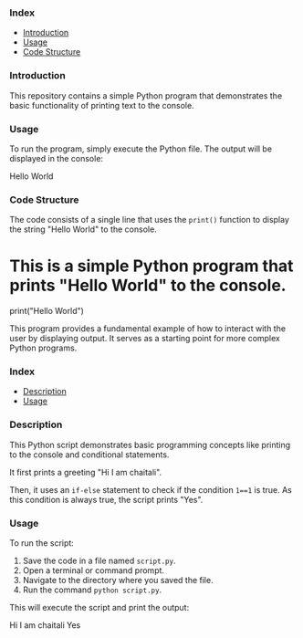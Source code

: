 ### Index

- [Introduction](#introduction)
- [Usage](#usage)
- [Code Structure](#code-structure)

### Introduction

This repository contains a simple Python program that demonstrates the basic functionality of printing text to the console.

### Usage

To run the program, simply execute the Python file. The output will be displayed in the console:

Hello World

### Code Structure

The code consists of a single line that uses the `print()` function to display the string "Hello World" to the console.

# This is a simple Python program that prints "Hello World" to the console.
print("Hello World")

This program provides a fundamental example of how to interact with the user by displaying output. It serves as a starting point for more complex Python programs.

### Index

- [Description](#description)
- [Usage](#usage)

### Description

This Python script demonstrates basic programming concepts like printing to the console and conditional statements.

It first prints a greeting "Hi I am chaitali". 

Then, it uses an `if-else` statement to check if the condition `1==1` is true. As this condition is always true, the script prints "Yes".

### Usage

To run the script:

1. Save the code in a file named `script.py`.
2. Open a terminal or command prompt.
3. Navigate to the directory where you saved the file.
4. Run the command `python script.py`.

This will execute the script and print the output:

Hi I am chaitali
Yes

